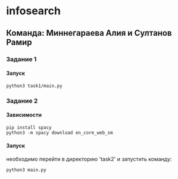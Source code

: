 # infosearch

## Команда: Миннегараева Алия и Султанов Рамир

### Задание 1

#### Запуск

```
python3 task1/main.py
```

### Задание 2

#### Зависимости

```
pip install spacy
python3 -m spacy download en_core_web_sm
```

#### Запуск

необходимо перейти в директорию 'task2' и запустить команду:
```
python3 main.py
```

